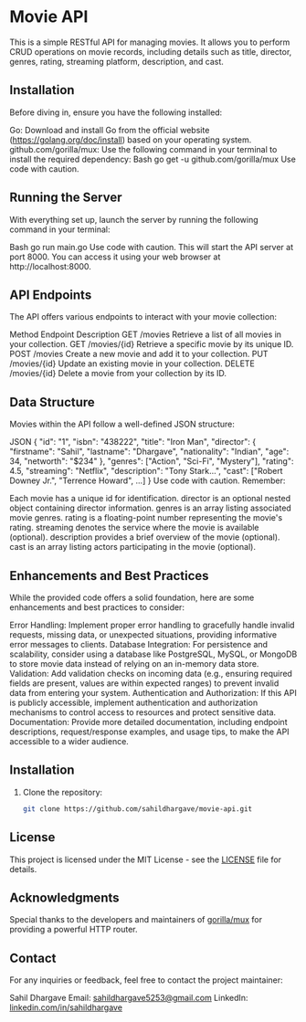 # Movie API

This is a simple RESTful API for managing movies. It allows you to perform CRUD operations on movie records, including details such as title, director, genres, rating, streaming platform, description, and cast.

## Installation

Before diving in, ensure you have the following installed:

Go: Download and install Go from the official website (https://golang.org/doc/install) based on your operating system.
github.com/gorilla/mux: Use the following command in your terminal to install the required dependency:
Bash
go get -u github.com/gorilla/mux
Use code with caution.
## Running the Server

With everything set up, launch the server by running the following command in your terminal:

Bash
go run main.go
Use code with caution.
This will start the API server at port 8000. You can access it using your web browser at http://localhost:8000.

## API Endpoints

The API offers various endpoints to interact with your movie collection:

Method	Endpoint	Description
GET	/movies	Retrieve a list of all movies in your collection.
GET	/movies/{id}	Retrieve a specific movie by its unique ID.
POST	/movies	Create a new movie and add it to your collection.
PUT	/movies/{id}	Update an existing movie in your collection.
DELETE	/movies/{id}	Delete a movie from your collection by its ID.
## Data Structure

Movies within the API follow a well-defined JSON structure:

JSON
{
  "id": "1",
  "isbn": "438222",
  "title": "Iron Man",
  "director": {
    "firstname": "Sahil",
    "lastname": "Dhargave",
    "nationality": "Indian",
    "age": 34,
    "networth": "$234"
  },
  "genres": ["Action", "Sci-Fi", "Mystery"],
  "rating": 4.5,
  "streaming": "Netflix",
  "description": "Tony Stark...",
  "cast": ["Robert Downey Jr.", "Terrence Howard", ...]
}
Use code with caution.
Remember:

Each movie has a unique id for identification.
director is an optional nested object containing director information.
genres is an array listing associated movie genres.
rating is a floating-point number representing the movie's rating.
streaming denotes the service where the movie is available (optional).
description provides a brief overview of the movie (optional).
cast is an array listing actors participating in the movie (optional).
## Enhancements and Best Practices

While the provided code offers a solid foundation, here are some enhancements and best practices to consider:

Error Handling: Implement proper error handling to gracefully handle invalid requests, missing data, or unexpected situations, providing informative error messages to clients.
Database Integration: For persistence and scalability, consider using a database like PostgreSQL, MySQL, or MongoDB to store movie data instead of relying on an in-memory data store.
Validation: Add validation checks on incoming data (e.g., ensuring required fields are present, values are within expected ranges) to prevent invalid data from entering your system.
Authentication and Authorization: If this API is publicly accessible, implement authentication and authorization mechanisms to control access to resources and protect sensitive data.
Documentation: Provide more detailed documentation, including endpoint descriptions, request/response examples, and usage tips, to make the API accessible to a wider audience.

## Installation

1. Clone the repository:

   ```bash
   git clone https://github.com/sahildhargave/movie-api.git

## License
This project is licensed under the MIT License - see the [LICENSE](LICENSE) file for details.

## Acknowledgments
Special thanks to the developers and maintainers of [gorilla/mux](https://github.com/gorilla/mux) for providing a powerful HTTP router.

## Contact
For any inquiries or feedback, feel free to contact the project maintainer:

Sahil Dhargave
Email: sahildhargave5253@gmail.com
LinkedIn: [linkedin.com/in/sahildhargave](https://www.linkedin.com/in/sahildhargave/)
